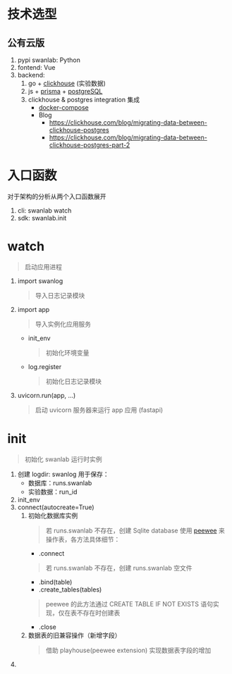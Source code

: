 # 技术选型
## 公有云版
1. pypi swanlab: Python
2. fontend: Vue
3. backend: 
	1. go + [clickhouse](https://clickhouse.com/) (实验数据)
	2. js + [prisma](https://www.prisma.io/) + [postgreSQL](https://www.postgresql.org/)
	3. clickhouse & postgres integration 集成
		+ [docker-compose](https://github.com/ClickHouse/examples/blob/main/docker-compose-recipes/recipes/ch-and-postgres/docker-compose.yaml)
		+ Blog
			+ https://clickhouse.com/blog/migrating-data-between-clickhouse-postgres
			+ https://clickhouse.com/blog/migrating-data-between-clickhouse-postgres-part-2

# 入口函数
对于架构的分析从两个入口函数展开
1. cli: swanlab watch
2. sdk: swanlab.init
# watch
> 启动应用进程
1. import swanlog
	> 导入日志记录模块
2. import app
	> 导入实例化应用服务
	+ init_env 
		> 初始化环境变量
	+ log.register
		> 初始化日志记录模块
3. uvicorn.run(app, ...)
	> 启动 uvicorn 服务器来运行 app 应用 (fastapi)
	
# init
> 初始化 swanlab 运行时实例
1. 创建 logdir: swanlog 
	用于保存：
	+ 数据库：runs.swanlab
	+ 实验数据：run_id
2. init_env
3. connect(autocreate=True)
	1. 初始化数据库实例
		> 若 runs.swanlab 不存在，创建 Sqlite database
		> 使用 [peewee](https://docs.peewee-orm.com/en/latest/) 来操作表，各方法具体细节：
		+ .connect
		> 若 runs.swanlab 不存在，创建 runs.swanlab 空文件
		+ .bind(table)
		+ .create_tables(tables)
		> peewee 的此方法通过 CREATE TABLE IF NOT EXISTS 语句实现，仅在表不存在时创建表
		+ .close
	1. 数据表的旧兼容操作（新增字段）
		> 借助 playhouse(peewee extension) 实现数据表字段的增加
4. 
	
	